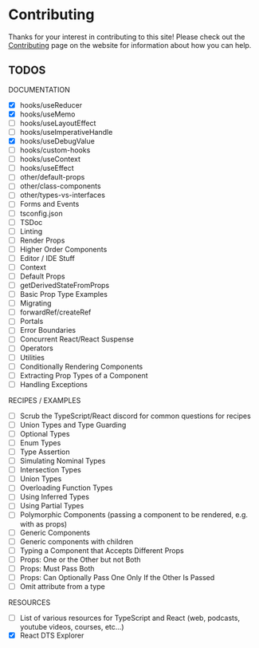 # Contributing

Thanks for your interest in contributing to this site! Please check out the [Contributing](https://www.tsx.guide/introduction/contributing) page on the website for information about how you can help.

## TODOS

DOCUMENTATION

- [x] hooks/useReducer
- [x] hooks/useMemo
- [ ] hooks/useLayoutEffect
- [ ] hooks/useImperativeHandle
- [x] hooks/useDebugValue
- [ ] hooks/custom-hooks
- [ ] hooks/useContext
- [ ] hooks/useEffect
- [ ] other/default-props
- [ ] other/class-components
- [ ] other/types-vs-interfaces
- [ ] Forms and Events
- [ ] tsconfig.json
- [ ] TSDoc
- [ ] Linting
- [ ] Render Props
- [ ] Higher Order Components
- [ ] Editor / IDE Stuff
- [ ] Context
- [ ] Default Props
- [ ] getDerivedStateFromProps
- [ ] Basic Prop Type Examples
- [ ] Migrating
- [ ] forwardRef/createRef
- [ ] Portals
- [ ] Error Boundaries
- [ ] Concurrent React/React Suspense
- [ ] Operators
- [ ] Utilities
- [ ] Conditionally Rendering Components
- [ ] Extracting Prop Types of a Component
- [ ] Handling Exceptions

RECIPES / EXAMPLES

- [ ] Scrub the TypeScript/React discord for common questions for recipes
- [ ] Union Types and Type Guarding
- [ ] Optional Types
- [ ] Enum Types
- [ ] Type Assertion
- [ ] Simulating Nominal Types
- [ ] Intersection Types
- [ ] Union Types
- [ ] Overloading Function Types
- [ ] Using Inferred Types
- [ ] Using Partial Types
- [ ] Polymorphic Components (passing a component to be rendered, e.g. with as props)
- [ ] Generic Components
- [ ] Generic components with children
- [ ] Typing a Component that Accepts Different Props
- [ ] Props: One or the Other but not Both
- [ ] Props: Must Pass Both
- [ ] Props: Can Optionally Pass One Only If the Other Is Passed
- [ ] Omit attribute from a type

RESOURCES

- [ ] List of various resources for TypeScript and React (web, podcasts, youtube videos, courses, etc...)
- [x] React DTS Explorer
